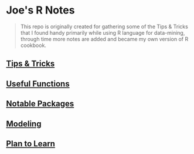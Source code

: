 # Joe's R Notes

>This repo is originally created for gathering some of the Tips & Tricks that I found handy primarily while using R language for data-mining, through time more notes are added and became my own version of R cookbook.

## [Tips & Tricks](https://github.com/fjoe88/Joe-s-R-Notes/blob/master/R%20Notes%20-%20Tips%20%26%20Tricks.md)

## [Useful Functions](https://github.com/fjoe88/Joe-s-R-Notes/blob/master/R%20Notes%20-%20Useful%20Functions.md)

## [Notable Packages](https://github.com/fjoe88/Joe-s-R-Notes/blob/master/R%20Notes%20-%20Notable%20Packages.md)

## [Modeling](https://github.com/fjoe88/Joe-s-R-Notes/blob/master/R%20Notes%20-%20Modeling.md)

## [Plan to Learn](https://github.com/fjoe88/Joe-s-R-Notes/blob/master/R%20Notes%20-%20Plan%20to%20learn.md)